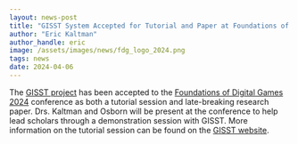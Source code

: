 ```yaml
---
layout: news-post
title: "GISST System Accepted for Tutorial and Paper at Foundations of Digital Games 2024"
author: "Eric Kaltman"
author_handle: eric
image: /assets/images/news/fdg_logo_2024.png
tags: news
date: 2024-04-06
---
```


The [GISST project] has been accepted to the [Foundations of Digital Games 2024] conference as both a tutorial session and late-breaking research paper. Drs. Kaltman and Osborn will be present at the conference to help lead scholars through a demonstration session with GISST. More information on the tutorial session can be found on the [GISST website].

[GISST project]: https://gisst.pomona.edu
[GISST website]: https://gisst.dev
[Foundations of Digital Games 2024]: https://fdg2024.org